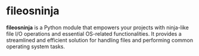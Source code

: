 # fileosninja

**fileosninja** is a Python module that empowers your projects with ninja-like file I/O operations and essential OS-related functionalities. It provides a streamlined and efficient solution for handling files and performing common operating system tasks.
